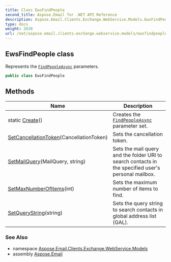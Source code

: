 ```yaml
---
title: Class EwsFindPeople
second_title: Aspose.Email for .NET API Reference
description: Aspose.Email.Clients.Exchange.WebService.Models.EwsFindPeople class. Represents the FindPeopleAsync parameters
type: docs
weight: 2630
url: /net/aspose.email.clients.exchange.webservice.models/ewsfindpeople/
---
```

## EwsFindPeople class

Represents the [`FindPeopleAsync`](../../aspose.email.clients.exchange.webservice/iasyncewsclient/findpeopleasync/) parameters.

```csharp
public class EwsFindPeople
```

## Methods

| Name | Description |
| --- | --- |
| static [Create](../../aspose.email.clients.exchange.webservice.models/ewsfindpeople/create/)() | Creates the [`FindPeopleAsync`](../../aspose.email.clients.exchange.webservice/iasyncewsclient/findpeopleasync/) parameter set. |
| [SetCancellationToken](../../aspose.email.clients.exchange.webservice.models/ewsfindpeople/setcancellationtoken/)(CancellationToken) | Sets the cancellation token. |
| [SetMailQuery](../../aspose.email.clients.exchange.webservice.models/ewsfindpeople/setmailquery/)(MailQuery, string) | Sets the mail query and the folder URI to search contacts in the specified user's personal mailbox. |
| [SetMaxNumberOfItems](../../aspose.email.clients.exchange.webservice.models/ewsfindpeople/setmaxnumberofitems/)(int) | Sets the maximum number of items to find. |
| [SetQueryString](../../aspose.email.clients.exchange.webservice.models/ewsfindpeople/setquerystring/)(string) | Sets the query string to search contacts in global address list (GAL). |

### See Also

* namespace [Aspose.Email.Clients.Exchange.WebService.Models](../../aspose.email.clients.exchange.webservice.models/)
* assembly [Aspose.Email](../../)


